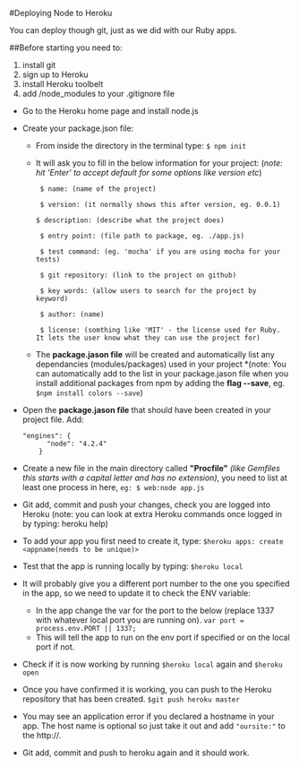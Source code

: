
#Deploying Node to Heroku

You can deploy though git, just as we did with our Ruby apps.

##Before starting you need to:
  1. install git
  2. sign up to Heroku
  3. install Heroku toolbelt
  4. add /node_modules to your .gitignore file 

* Go to the Heroku home page and install node.js

* Create your package.json file:
  * From inside the directory in the terminal type:
      ```$ npm init```
  * It will ask you to fill in the below information for your project:
      (*note: hit 'Enter' to accept default for some options like version etc*)
      
       ``` $ name: (name of the project)```

       ``` $ version: (it normally shows this after version, eg. 0.0.1)```
       
       ```$ description: (describe what the project does)```
       
       ``` $ entry point: (file path to package, eg. ./app.js)```
       
       ``` $ test command: (eg. 'mocha' if you are using mocha for your tests)```
       
       ``` $ git repository: (link to the project on github)```
       
       ``` $ key words: (allow users to search for the project by keyword)```
       
       ``` $ author: (name)```
       
       ``` $ license: (somthing like 'MIT' - the license used for Ruby. It lets the user know what they can use the project for)```
      
  * The **package.jason file** will be created and automatically list any dependancies (modules/packages) used in your     project
    *(note: You can automatically add to the list in your package.jason file when you install additional packages from npm by
     adding the **flag --save**, eg. ```$npm install colors --save```)
* Open the **package.jason file** that should have been created in your project file. Add:
  ```    
  "engines": {
        "node": "4.2.4"
      }
  ```
* Create a new file in the main directory called **"Procfile"** *(like Gemfiles this starts with a capital letter and has no extension)*, you need to list at least one process in here, ```eg: $ web:node app.js```

* Git add, commit and push your changes, check you are logged into Heroku (note: you can look at extra Heroku commands once logged in by typing: heroku help)

* To add your app you first need to create it, type:
  ```$heroku apps: create <appname(needs to be unique)>```

* Test that the app is running locally by typing:
  ```$heroku local```

* It will probably give you a different port number to the one you specified in the app, so we need to update it to check the ENV variable:
  * In the app change the var for the port to the below (replace 1337 with whatever local port you are running on).
    ```var port = process.env.PORT || 1337;```
  * This will tell the app to run on the env port if specified or on the local port if not.

* Check if it is now working by running ```$heroku local``` again and ```$heroku open```

* Once you have confirmed it is working, you can push to the Heroku repository that has been created.
  ```$git push heroku master```

* You may see an application error if you declared a hostname in your app. The host name is optional so just take it out and add ```"oursite:"``` to the http://.

* Git add, commit and push to heroku again and it should work.
